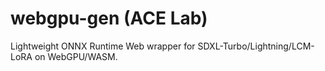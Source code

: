 # webgpu-gen (ACE Lab)

Lightweight ONNX Runtime Web wrapper for SDXL-Turbo/Lightning/LCM-LoRA on WebGPU/WASM.


